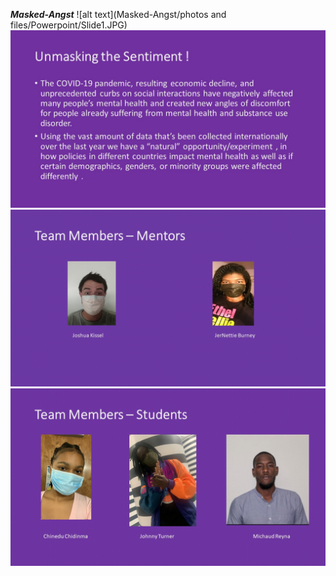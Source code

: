 ***Masked-Angst***
![alt text](Masked-Angst/photos and files/Powerpoint/Slide1.JPG)
![alt text](Slide2.JPG)
![alt text](Slide3.JPG)
![alt text](Slide4.JPG)



